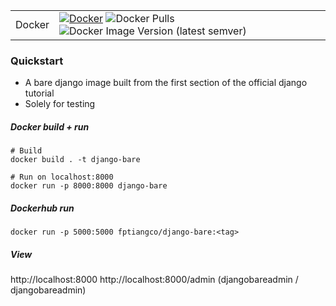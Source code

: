 | | |
|---|---|
| Docker | [![Docker](https://img.shields.io/docker/cloud/build/fptiangco/django-bare?label=Docker&style=flat)](https://hub.docker.com/r/fptiangco/django-bare/builds) ![Docker Pulls](https://img.shields.io/docker/pulls/fptiangco/django-bare) ![Docker Image Version (latest semver)](https://img.shields.io/docker/v/fptiangco/django-bare?sort=semver) |

### Quickstart
* A bare django image built from the first section of the official django tutorial
* Solely for testing

##### Docker build + run
```
# Build
docker build . -t django-bare

# Run on localhost:8000
docker run -p 8000:8000 django-bare
```
##### Dockerhub run
```
docker run -p 5000:5000 fptiangco/django-bare:<tag>
```
##### View
http://localhost:8000
http://localhost:8000/admin (djangobareadmin / djangobareadmin)

